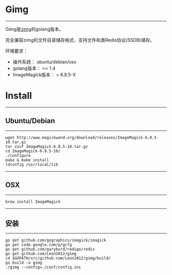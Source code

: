 # Gimg

- - - 
Gimg是[zimg](https://github.com/buaazp/zimg)的golang版本。

完全兼容zimg的文件目录储存格式，支持文件和类Redis协议(SSDB)储存。

环境要求：

* 操作系统： ubuntu/debian/osx
* golang版本： >= 1.4
* ImageMagick版本： = 6.8.5-X



# Install

- - -
## Ubuntu/Debian

- - - 
	wget http://www.magickwand.org/download/releases/ImageMagick-6.8.5-10.tar.gz
	tar zxvf ImageMagick-6.8.5-10.tar.gz
	cd ImageMagick-6.8.5-10/
	./configure
	make & make install
	ldconfig /usr/local/lib
- - -
## OSX

- - -
	brew install ImageMagick
	
- - -
## 安装
- - -
	go get github.com/gographics/imagick/imagick
	go get code.google.com/p/gcfg
	go get github.com/garyburd/redigo/redis
	go get github.com/Leon2012/gimg
	cd $GOPATH/src/github.com/Leon2012/gimg/build/
	go build -o gimg
	./gimg --config=./conf/config.ini
	
	


	
	
	

	
	



